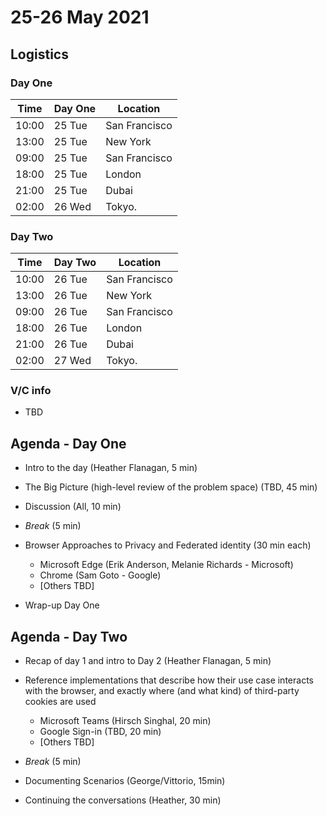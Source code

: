 # 25-26 May 2021

## Logistics

### Day One

| Time         | Day One | Location      |
| ------------ | ------ | ------------- |
| 10:00        | 25 Tue | San Francisco |
| 13:00        | 25 Tue | New York      |
| 09:00        | 25 Tue | San Francisco |
| 18:00        | 25 Tue | London        |
| 21:00        | 25 Tue | Dubai         |
| 02:00        | 26 Wed | Tokyo.        |

### Day Two

| Time         | Day Two | Location      |
| ------------ | ------ | ------------- |
| 10:00        | 26 Tue | San Francisco |
| 13:00        | 26 Tue | New York      |
| 09:00        | 26 Tue | San Francisco |
| 18:00        | 26 Tue | London        |
| 21:00        | 26 Tue | Dubai         |
| 02:00        | 27 Wed | Tokyo.        |

### V/C info
* TBD

## Agenda - Day One

* Intro to the day (Heather Flanagan, 5 min)  


* The Big Picture (high-level review of the problem space) (TBD, 45 min)
* Discussion (All, 10 min)


* *Break* (5 min)


* Browser Approaches to Privacy and Federated identity  (30 min each)
  * Microsoft Edge (Erik Anderson, Melanie Richards - Microsoft)
  * Chrome (Sam Goto - Google)
  * [Others TBD]

  
* Wrap-up Day One


## Agenda - Day Two
* Recap of day 1 and intro to Day 2 (Heather Flanagan, 5 min) 


* Reference implementations that describe how their use case interacts with the browser, and exactly where (and what kind) of third-party cookies are used 
  * Microsoft Teams (Hirsch Singhal, 20 min)
  * Google Sign-in (TBD, 20 min)
  * [Others TBD]

  
* *Break* (5 min)


* Documenting Scenarios (George/Vittorio, 15min)

* Continuing the conversations (Heather, 30 min)


